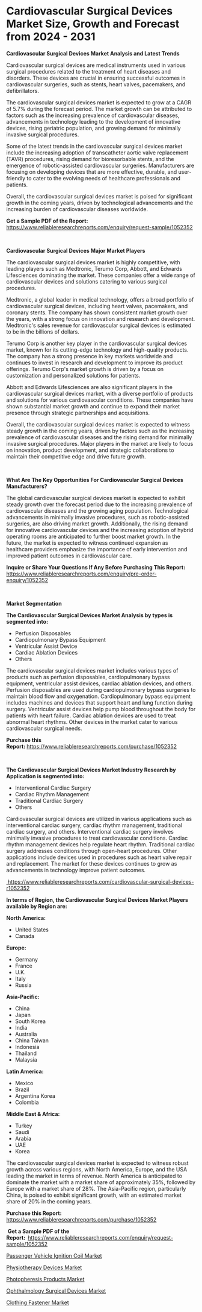 <p><h1>Cardiovascular Surgical Devices Market Size, Growth and Forecast from 2024 - 2031</h1></p><p><strong>Cardiovascular Surgical Devices Market Analysis and Latest Trends</strong></p>
<p><p>Cardiovascular surgical devices are medical instruments used in various surgical procedures related to the treatment of heart diseases and disorders. These devices are crucial in ensuring successful outcomes in cardiovascular surgeries, such as stents, heart valves, pacemakers, and defibrillators.</p><p>The cardiovascular surgical devices market is expected to grow at a CAGR of 5.7% during the forecast period. The market growth can be attributed to factors such as the increasing prevalence of cardiovascular diseases, advancements in technology leading to the development of innovative devices, rising geriatric population, and growing demand for minimally invasive surgical procedures.</p><p>Some of the latest trends in the cardiovascular surgical devices market include the increasing adoption of transcatheter aortic valve replacement (TAVR) procedures, rising demand for bioresorbable stents, and the emergence of robotic-assisted cardiovascular surgeries. Manufacturers are focusing on developing devices that are more effective, durable, and user-friendly to cater to the evolving needs of healthcare professionals and patients.</p><p>Overall, the cardiovascular surgical devices market is poised for significant growth in the coming years, driven by technological advancements and the increasing burden of cardiovascular diseases worldwide.</p></p>
<p><strong>Get a Sample PDF of the Report:&nbsp;</strong> <a href="https://www.reliableresearchreports.com/enquiry/request-sample/1052352">https://www.reliableresearchreports.com/enquiry/request-sample/1052352</a></p>
<p>&nbsp;</p>
<p><strong>Cardiovascular Surgical Devices Major Market Players</strong></p>
<p><p>The cardiovascular surgical devices market is highly competitive, with leading players such as Medtronic, Terumo Corp, Abbott, and Edwards Lifesciences dominating the market. These companies offer a wide range of cardiovascular devices and solutions catering to various surgical procedures.</p><p>Medtronic, a global leader in medical technology, offers a broad portfolio of cardiovascular surgical devices, including heart valves, pacemakers, and coronary stents. The company has shown consistent market growth over the years, with a strong focus on innovation and research and development. Medtronic's sales revenue for cardiovascular surgical devices is estimated to be in the billions of dollars.</p><p>Terumo Corp is another key player in the cardiovascular surgical devices market, known for its cutting-edge technology and high-quality products. The company has a strong presence in key markets worldwide and continues to invest in research and development to improve its product offerings. Terumo Corp's market growth is driven by a focus on customization and personalized solutions for patients.</p><p>Abbott and Edwards Lifesciences are also significant players in the cardiovascular surgical devices market, with a diverse portfolio of products and solutions for various cardiovascular conditions. These companies have shown substantial market growth and continue to expand their market presence through strategic partnerships and acquisitions.</p><p>Overall, the cardiovascular surgical devices market is expected to witness steady growth in the coming years, driven by factors such as the increasing prevalence of cardiovascular diseases and the rising demand for minimally invasive surgical procedures. Major players in the market are likely to focus on innovation, product development, and strategic collaborations to maintain their competitive edge and drive future growth.</p></p>
<p>&nbsp;</p>
<p><strong>What Are The Key Opportunities For Cardiovascular Surgical Devices Manufacturers?</strong></p>
<p><p>The global cardiovascular surgical devices market is expected to exhibit steady growth over the forecast period due to the increasing prevalence of cardiovascular diseases and the growing aging population. Technological advancements in minimally invasive procedures, such as robotic-assisted surgeries, are also driving market growth. Additionally, the rising demand for innovative cardiovascular devices and the increasing adoption of hybrid operating rooms are anticipated to further boost market growth. In the future, the market is expected to witness continued expansion as healthcare providers emphasize the importance of early intervention and improved patient outcomes in cardiovascular care.</p></p>
<p><strong>Inquire or Share Your Questions If Any Before Purchasing This Report:</strong> <a href="https://www.reliableresearchreports.com/enquiry/pre-order-enquiry/1052352">https://www.reliableresearchreports.com/enquiry/pre-order-enquiry/1052352</a></p>
<p>&nbsp;</p>
<p><strong>Market Segmentation</strong></p>
<p><strong>The Cardiovascular Surgical Devices Market Analysis by types is segmented into:</strong></p>
<p><ul><li>Perfusion Disposables</li><li>Cardiopulmonary Bypass Equipment</li><li>Ventricular Assist Device</li><li>Cardiac Ablation Devices</li><li>Others</li></ul></p>
<p><p>The cardiovascular surgical devices market includes various types of products such as perfusion disposables, cardiopulmonary bypass equipment, ventricular assist devices, cardiac ablation devices, and others. Perfusion disposables are used during cardiopulmonary bypass surgeries to maintain blood flow and oxygenation. Cardiopulmonary bypass equipment includes machines and devices that support heart and lung function during surgery. Ventricular assist devices help pump blood throughout the body for patients with heart failure. Cardiac ablation devices are used to treat abnormal heart rhythms. Other devices in the market cater to various cardiovascular surgical needs.</p></p>
<p><strong>Purchase this Report:&nbsp;</strong><a href="https://www.reliableresearchreports.com/purchase/1052352">https://www.reliableresearchreports.com/purchase/1052352</a></p>
<p>&nbsp;</p>
<p><strong>The Cardiovascular Surgical Devices Market Industry Research by Application is segmented into:</strong></p>
<p><ul><li>Interventional Cardiac Surgery</li><li>Cardiac Rhythm Management</li><li>Traditional Cardiac Surgery</li><li>Others</li></ul></p>
<p><p>Cardiovascular surgical devices are utilized in various applications such as interventional cardiac surgery, cardiac rhythm management, traditional cardiac surgery, and others. Interventional cardiac surgery involves minimally invasive procedures to treat cardiovascular conditions. Cardiac rhythm management devices help regulate heart rhythm. Traditional cardiac surgery addresses conditions through open-heart procedures. Other applications include devices used in procedures such as heart valve repair and replacement. The market for these devices continues to grow as advancements in technology improve patient outcomes.</p></p>
<p><a href="https://www.reliableresearchreports.com/cardiovascular-surgical-devices-r1052352">&nbsp;https://www.reliableresearchreports.com/cardiovascular-surgical-devices-r1052352</a></p>
<p><strong>In terms of Region, the Cardiovascular Surgical Devices Market Players available by Region are:</strong></p>
<p>
    <p> <strong> North America: </strong>
        <ul>
            <li>United States</li>
            <li>Canada</li>
        </ul>
        </p> 
    <p> <strong> Europe: </strong>
        <ul>
            <li>Germany</li>
            <li>France</li>
            <li>U.K.</li>
            <li>Italy</li>
            <li>Russia</li>
        </ul>
        </p> 
    <p> <strong> Asia-Pacific: </strong>
        <ul>
            <li>China</li>
            <li>Japan</li>
            <li>South Korea</li>
            <li>India</li>
            <li>Australia</li>
            <li>China Taiwan</li>
            <li>Indonesia</li>
            <li>Thailand</li>
            <li>Malaysia</li>
        </ul>
        </p> 
    <p> <strong> Latin America: </strong>
        <ul>
            <li>Mexico</li>
            <li>Brazil</li>
            <li>Argentina Korea</li>
            <li>Colombia</li>
        </ul>
        </p> 
    <p> <strong> Middle East & Africa: </strong>
        <ul>
            <li>Turkey</li>
            <li>Saudi</li>
            <li>Arabia</li>
            <li>UAE</li>
            <li>Korea</li>
        </ul>
    </p>
    </p>
<p><p>The cardiovascular surgical devices market is expected to witness robust growth across various regions, with North America, Europe, and the USA leading the market in terms of revenue. North America is anticipated to dominate the market with a market share of approximately 35%, followed by Europe with a market share of 28%. The Asia-Pacific region, particularly China, is poised to exhibit significant growth, with an estimated market share of 20% in the coming years.</p></p>
<p><strong>Purchase this Report: </strong><a href="https://www.reliableresearchreports.com/purchase/1052352">https://www.reliableresearchreports.com/purchase/1052352</a></p>
<p>&nbsp;<strong>Get a Sample PDF of the Report:&nbsp;&nbsp;</strong><a href="https://www.reliableresearchreports.com/enquiry/request-sample/1052352">https://www.reliableresearchreports.com/enquiry/request-sample/1052352</a></p>
<p><strong></strong></p>
<p><p><a href="https://www.linkedin.com/pulse/passenger-vehicle-ignition-coil-market-global-regional-0lfje?trackingId=VQXe3GnYTuC0ZfzSnHONuA%3D%3D">Passenger Vehicle Ignition Coil Market</a></p><p><a href="https://github.com/seamusocallaghan/Market-Research-Report-List-1/blob/main/physiotherapy-devices-market.md">Physiotherapy Devices Market</a></p><p><a href="https://github.com/sydneyHaley871/Market-Research-Report-List-1/blob/main/photopheresis-products-market.md">Photopheresis Products Market</a></p><p><a href="https://github.com/graysonwolfe1913/Market-Research-Report-List-1/blob/main/ophthalmology-surgical-devices-market.md">Ophthalmology Surgical Devices Market</a></p><p><a href="https://issuu.com/reportprime-2/docs/clothing-fastener-market-size-2030.pptx">Clothing Fastener Market</a></p></p>